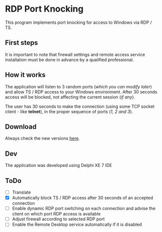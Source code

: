 # RDP Port Knocking
This program implements port knocking for access to Windows via RDP / TS.

## First steps
It is important to note that firewall settings and remote access service installation must be done in advance by a qualified professional.

## How it works
The application will listen to 3 random ports (*which you can modify later*) and allow TS / RDP access to your Windows environment. After 30 seconds access will be blocked, not affecting the current session (*if any*).

The user has 30 seconds to make the connection (using some TCP socket client - like **telnet**), in the proper sequence of ports (*1, 2 and 3*).

## Download
Always check the new versions [here](https://github.com/daleffe/rdp-port-knocking/releases).

## Dev
The application was developed using Delphi XE 7 IDE

## ToDo
- [ ] Translate
- [x] Automatically block TS / RDP access after 30 seconds of an accepted connection
- [ ] Enable dynamic RDP port switching on each connection and advise the client on which port RDP access is available
- [ ] Adjust firewall according to selected RDP port
- [ ] Enable the Remote Desktop service automatically if it is disabled
